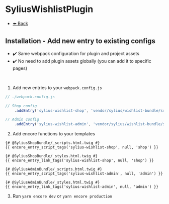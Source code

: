 # SyliusWishlistPlugin

- [⬅️ Back](./01-installation.md)

## Installation - Add new entry to existing configs

- ✔️ Same webpack configuration for plugin and project assets
- ✔️ No need to add plugin assets globally (you can add it to specific pages)

<br>

1. Add new entries to your `webpack.config.js`
```js
// ./webpack.config.js

// Shop config
    .addEntry('sylius-wishlist-shop', 'vendor/sylius/wishlist-bundle/src/Resources/assets/shop/entry.js')

// Admin config
    .addEntry('sylius-wishlist-admin', 'vendor/sylius/wishlist-bundle/src/Resources/assets/admin/entry.js')
```

2. Add encore functions to your templates

```twig
{# @SyliusShopBundle/_scripts.html.twig #}
{{ encore_entry_script_tags('sylius-wishlist-shop', null, 'shop') }}

{# @SyliusShopBundle/_styles.html.twig #}
{{ encore_entry_link_tags('sylius-wishlist-shop', null, 'shop') }}

{# @SyliusAdminBundle/_scripts.html.twig #}
{{ encore_entry_script_tags('sylius-wishlist-admin', null, 'admin') }}

{# @SyliusAdminBundle/_styles.html.twig #}
{{ encore_entry_link_tags('sylius-wishlist-admin', null, 'admin') }}
```

3. Run `yarn encore dev` or `yarn encore production`

